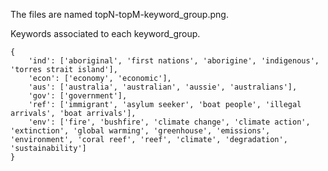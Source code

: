 The files are named topN-topM-keyword_group.png.

Keywords associated to each keyword_group.
```
{
    'ind': ['aboriginal', 'first nations', 'aborigine', 'indigenous', 'torres strait island'],
    'econ': ['economy', 'economic'],
    'aus': ['australia', 'australian', 'aussie', 'australians'],
    'gov': ['government'],
    'ref': ['immigrant', 'asylum seeker', 'boat people', 'illegal arrivals', 'boat arrivals'],
    'env': ['fire', 'bushfire', 'climate change', 'climate action', 'extinction', 'global warming', 'greenhouse', 'emissions', 'environment', 'coral reef', 'reef', 'climate', 'degradation', 'sustainability']
}
```